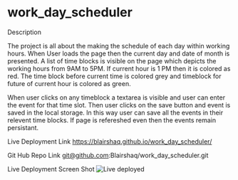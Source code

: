 # work_day_scheduler
Description

The project is all about the making the schedule of each day within working hours. When User loads the page then the current day and date of month is presented.
A list of time blocks is visible on the page which depicts the working hours from 9AM to 5PM. If current hour is 1 PM then it is colored as red. The time block
before current time is colored grey and timeblock for future of current hour is colored as green.

When user clicks on any timeblock a textarea is visible and user can enter the event for that time slot. Then user clicks on the save button and event is saved 
in the local storage. In this way user can save all the events in their relevent time blocks. If page is refereshed even then the events remain persistant.

Live Deployment Link
https://blairshaq.github.io/work_day_scheduler/

Git Hub Repo Link
git@github.com:Blairshaq/work_day_scheduler.git

Live Deployment Screen Shot
![Live deployed](https://user-images.githubusercontent.com/107201271/184652187-9e7ec86e-0aec-4458-9311-579666799128.jpeg)
